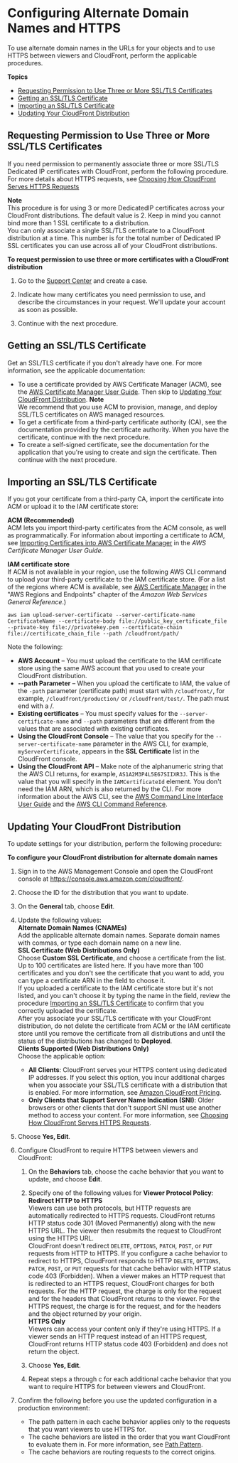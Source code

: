 # Configuring Alternate Domain Names and HTTPS<a name="cnames-and-https-procedures"></a>

To use alternate domain names in the URLs for your objects and to use HTTPS between viewers and CloudFront, perform the applicable procedures\.

**Topics**
+ [Requesting Permission to Use Three or More SSL/TLS Certificates](#cnames-and-https-multiple-certificates)
+ [Getting an SSL/TLS Certificate](#cnames-and-https-getting-certificates)
+ [Importing an SSL/TLS Certificate](#cnames-and-https-uploading-certificates)
+ [Updating Your CloudFront Distribution](#cnames-and-https-updating-cloudfront)

## Requesting Permission to Use Three or More SSL/TLS Certificates<a name="cnames-and-https-multiple-certificates"></a>

If you need permission to permanently associate three or more SSL/TLS Dedicated IP certificates with CloudFront, perform the following procedure\. For more details about HTTPS requests, see [Choosing How CloudFront Serves HTTPS Requests](cnames-https-dedicated-ip-or-sni.md)

**Note**  
This procedure is for using 3 or more DedicatedIP certificates across your CloudFront distributions\. The default value is 2\. Keep in mind you cannot bind more than 1 SSL certificate to a distribution\.  
You can only associate a single SSL/TLS certificate to a CloudFront distribution at a time\. This number is for the total number of Dedicated IP SSL certificates you can use across all of your CloudFront distributions\.<a name="cnames-and-https-multiple-certificates-procedure"></a>

**To request permission to use three or more certificates with a CloudFront distribution**

1. Go to the [Support Center](https://console.aws.amazon.com/support/home#/case/create?issueType=service-limit-increase&limitType=service-code-cloudfront-distributions) and create a case\. 

1. Indicate how many certificates you need permission to use, and describe the circumstances in your request\. We'll update your account as soon as possible\. 

1. Continue with the next procedure\.

## Getting an SSL/TLS Certificate<a name="cnames-and-https-getting-certificates"></a>

Get an SSL/TLS certificate if you don't already have one\. For more information, see the applicable documentation:
+ To use a certificate provided by AWS Certificate Manager \(ACM\), see the [AWS Certificate Manager User Guide](https://docs.aws.amazon.com/acm/latest/userguide/)\. Then skip to [Updating Your CloudFront Distribution](#cnames-and-https-updating-cloudfront)\.
**Note**  
We recommend that you use ACM to provision, manage, and deploy SSL/TLS certificates on AWS managed resources\. 
+ To get a certificate from a third\-party certificate authority \(CA\), see the documentation provided by the certificate authority\. When you have the certificate, continue with the next procedure\.
+ To create a self\-signed certificate, see the documentation for the application that you're using to create and sign the certificate\. Then continue with the next procedure\.

## Importing an SSL/TLS Certificate<a name="cnames-and-https-uploading-certificates"></a>

If you got your certificate from a third\-party CA, import the certificate into ACM or upload it to the IAM certificate store:

**ACM \(Recommended\)**  
ACM lets you import third\-party certificates from the ACM console, as well as programmatically\. For information about importing a certificate to ACM, see [Importing Certificates into AWS Certificate Manager](https://docs.aws.amazon.com/acm/latest/userguide/import-certificate.html) in the *AWS Certificate Manager User Guide*\.

**IAM certificate store**  
If ACM is not available in your region, use the following AWS CLI command to upload your third\-party certificate to the IAM certificate store\. \(For a list of the regions where ACM is available, see [AWS Certificate Manager](https://docs.aws.amazon.com/general/latest/gr/rande.html#acm_region) in the "AWS Regions and Endpoints" chapter of the *Amazon Web Services General Reference*\.\)  

```
aws iam upload-server-certificate --server-certificate-name CertificateName --certificate-body file://public_key_certificate_file --private-key file://privatekey.pem --certificate-chain file://certificate_chain_file --path /cloudfront/path/
```
Note the following:  
+ **AWS Account** – You must upload the certificate to the IAM certificate store using the same AWS account that you used to create your CloudFront distribution\.
+ **\-\-path Parameter** – When you upload the certificate to IAM, the value of the `-path` parameter \(certificate path\) must start with `/cloudfront/`, for example, `/cloudfront/production/` or `/cloudfront/test/`\. The path must end with a /\.
+ **Existing certificates** – You must specify values for the `--server-certificate-name` and `--path` parameters that are different from the values that are associated with existing certificates\.
+ **Using the CloudFront Console** – The value that you specify for the `--server-certificate-name` parameter in the AWS CLI, for example, `myServerCertificate`, appears in the **SSL Certificate** list in the CloudFront console\.
+ **Using the CloudFront API** – Make note of the alphanumeric string that the AWS CLI returns, for example, `AS1A2M3P4L5E67SIIXR3J`\. This is the value that you will specify in the `IAMCertificateId` element\. You don't need the IAM ARN, which is also returned by the CLI\.
For more information about the AWS CLI, see the [AWS Command Line Interface User Guide](https://docs.aws.amazon.com/cli/latest/userguide/cli-chap-welcome.html) and the [AWS CLI Command Reference](https://docs.aws.amazon.com/cli/latest/reference/)\.

## Updating Your CloudFront Distribution<a name="cnames-and-https-updating-cloudfront"></a>

To update settings for your distribution, perform the following procedure:<a name="cnames-and-https-updating-cloudfront-procedure"></a>

**To configure your CloudFront distribution for alternate domain names**

1. Sign in to the AWS Management Console and open the CloudFront console at [https://console\.aws\.amazon\.com/cloudfront/](https://console.aws.amazon.com/cloudfront/)\.

1. Choose the ID for the distribution that you want to update\.

1. On the **General** tab, choose **Edit**\.

1. Update the following values:  
**Alternate Domain Names \(CNAMEs\)**  
Add the applicable alternate domain names\. Separate domain names with commas, or type each domain name on a new line\.  
**SSL Certificate \(Web Distributions Only\)**  
Choose **Custom SSL Certificate**, and choose a certificate from the list\.  
Up to 100 certificates are listed here\. If you have more than 100 certificates and you don't see the certificate that you want to add, you can type a certificate ARN in the field to choose it\.  
If you uploaded a certificate to the IAM certificate store but it's not listed, and you can't choose it by typing the name in the field, review the procedure [Importing an SSL/TLS Certificate](#cnames-and-https-uploading-certificates) to confirm that you correctly uploaded the certificate\.   
After you associate your SSL/TLS certificate with your CloudFront distribution, do not delete the certificate from ACM or the IAM certificate store until you remove the certificate from all distributions and until the status of the distributions has changed to **Deployed**\.  
**Clients Supported \(Web Distributions Only\)**  
Choose the applicable option:  
   + **All Clients**: CloudFront serves your HTTPS content using dedicated IP addresses\. If you select this option, you incur additional charges when you associate your SSL/TLS certificate with a distribution that is enabled\. For more information, see [Amazon CloudFront Pricing](http://aws.amazon.com/cloudfront/pricing)\.
   + **Only Clients that Support Server Name Indication \(SNI\)**: Older browsers or other clients that don't support SNI must use another method to access your content\.
For more information, see [Choosing How CloudFront Serves HTTPS Requests](cnames-https-dedicated-ip-or-sni.md)\.

1. Choose **Yes, Edit**\.

1. Configure CloudFront to require HTTPS between viewers and CloudFront:

   1. On the **Behaviors** tab, choose the cache behavior that you want to update, and choose **Edit**\.

   1. Specify one of the following values for **Viewer Protocol Policy**:  
**Redirect HTTP to HTTPS**  
Viewers can use both protocols, but HTTP requests are automatically redirected to HTTPS requests\. CloudFront returns HTTP status code 301 \(Moved Permanently\) along with the new HTTPS URL\. The viewer then resubmits the request to CloudFront using the HTTPS URL\.  
CloudFront doesn't redirect `DELETE`, `OPTIONS`, `PATCH`, `POST`, or `PUT` requests from HTTP to HTTPS\. If you configure a cache behavior to redirect to HTTPS, CloudFront responds to HTTP `DELETE`, `OPTIONS`, `PATCH`, `POST`, or `PUT` requests for that cache behavior with HTTP status code 403 \(Forbidden\)\.
When a viewer makes an HTTP request that is redirected to an HTTPS request, CloudFront charges for both requests\. For the HTTP request, the charge is only for the request and for the headers that CloudFront returns to the viewer\. For the HTTPS request, the charge is for the request, and for the headers and the object returned by your origin\.  
**HTTPS Only**  
Viewers can access your content only if they're using HTTPS\. If a viewer sends an HTTP request instead of an HTTPS request, CloudFront returns HTTP status code 403 \(Forbidden\) and does not return the object\.

   1. Choose **Yes, Edit**\.

   1. Repeat steps a through c for each additional cache behavior that you want to require HTTPS for between viewers and CloudFront\.

1. Confirm the following before you use the updated configuration in a production environment:
   + The path pattern in each cache behavior applies only to the requests that you want viewers to use HTTPS for\.
   + The cache behaviors are listed in the order that you want CloudFront to evaluate them in\. For more information, see [Path Pattern](distribution-web-values-specify.md#DownloadDistValuesPathPattern)\.
   + The cache behaviors are routing requests to the correct origins\. 